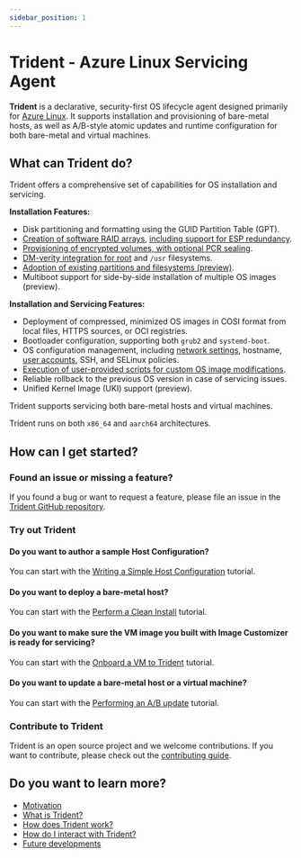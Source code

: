 ```yaml
---
sidebar_position: 1
---
```


# Trident - Azure Linux Servicing Agent

**Trident** is a declarative, security-first OS lifecycle agent designed
primarily for [Azure
Linux](https://github.com/microsoft/azurelinux/?tab=readme-ov-file#azure-linux).
It supports installation and provisioning of bare-metal hosts, as well as
A/B-style atomic updates and runtime configuration for both bare-metal and
virtual machines.

## What can Trident do?

Trident offers a comprehensive set of capabilities for OS installation and
servicing.

**Installation Features:**

- Disk partitioning and formatting using the GUID Partition Table (GPT).
- [Creation of software RAID arrays](How-To-Guides/Create-RAID-Arrays.md),
  [including support for ESP redundancy](How-To-Guides/Set-Up-Redundant-ESP.md).
- [Provisioning of encrypted volumes, with optional PCR
  sealing](How-To-Guides/Create-Encrypted-Volume.md).
- [DM-verity integration for root](How-To-Guides/Set-Up-Root-Verity.md) and
  `/usr` filesystems.
- [Adoption of existing partitions and filesystems
  (preview)](How-To-Guides/Adopt-Existing-Partitions.md).
- Multiboot support for side-by-side installation of multiple OS images
  (preview).

**Installation and Servicing Features:**

- Deployment of compressed, minimized OS images in COSI format from local files,
  HTTPS sources, or OCI registries.
- Bootloader configuration, supporting both `grub2` and `systemd-boot`.
- OS configuration management, including [network
  settings](How-To-Guides/Configure-Networking.md), hostname, [user
  accounts](How-To-Guides/Configure-Users.md), SSH, and SELinux policies.
- [Execution of user-provided scripts for custom OS image modifications](Tutorials/Running-Custom-Scripts.md).
- Reliable rollback to the previous OS version in case of servicing issues.
- Unified Kernel Image (UKI) support (preview).

Trident supports servicing both bare-metal hosts and virtual machines.

Trident runs on both `x86_64` and `aarch64` architectures.

<!-- ## See a prerecorded demo of Trident in action

[![Trident
Demo](https://img.youtube.com/vi/0/0.jpg)](https://www.youtube.com/watch?v=0) -->

## How can I get started?

### Found an issue or missing a feature?

If you found a bug or want to request a feature, please file an issue in the
[Trident GitHub repository](https://github.com/microsoft/trident/issues).

### Try out Trident

#### Do you want to author a sample Host Configuration?

You can start with the [Writing a Simple Host
Configuration](Tutorials/Writing-a-Simple-Host-Configuration.md) tutorial.

#### Do you want to deploy a bare-metal host?

You can start with the [Perform a Clean
Install](How-To-Guides/Perform-a-Clean-Install.md) tutorial.

#### Do you want to make sure the VM image you built with Image Customizer is ready for servicing?

You can start with the [Onboard a VM to
Trident](Tutorials/Onboard-a-VM-to-Trident.md) tutorial.

#### Do you want to update a bare-metal host or a virtual machine?

You can start with the [Performing an A/B
update](Tutorials/Performing-an-ABUpdate.md) tutorial.

<!-- #### Do you want to orchestrate Trident servicing operations across your fleet?

[Get started with orchestration](Trident-Orchestration.md). -->

### Contribute to Trident

Trident is an open source project and we welcome contributions. If you want to
contribute, please check out the [contributing
guide](https://github.com/microsoft/trident/blob/main/CONTRIBUTING.md).

## Do you want to learn more?

- [Motivation](Motivation.md)
- [What is Trident?](What-Is-Trident.md)
- [How does Trident work?](How-Does-Trident-Work.md)
- [How do I interact with Trident?](How-Do-I-Interact-With-Trident.md)
- [Future developments](Future-Developments.md)
